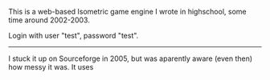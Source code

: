 This is a web-based Isometric game engine I wrote in highschool, some time around 2002-2003. 

Login with user "test", password "test".

****

I stuck it up on Sourceforge in 2005, but was aparently aware (even then) how messy it was.
It uses <script> tags with some vars in an embedded iframe for updates - the precursor to JSON over AJAX (it'd actually only take a few minor changes to get it working via AJAX). 

I remember experimenting with long-polling (nowdays known as AJAX Push/COMET/HTTP Streaming) but I don't think it worked that well with browser tech at the time. 
You could re-impliment it with about 5 lines of PHP, however - wrap the display code into a loop, and bypass that loop whenever the script is called with movement vars.

I cut my teeth on BASIC, but at some point got into trouble with the principal & sysadmin regarding a LPRINT loop and several reams of paper. 
The result was my being effectively banned from using BASIC again (unfortunatly the only teacher with any programming knowledge, Fr. Merv Duffy, had left on a Catholic mission a year or two prior). 
I instead decided to try the whole internet dev thing, which seemed like a cool new technology at the time. Tried ASP but decided to experiment with  the "new hotness", PHP.

****

I've modified the DB slightly from the SF release, and slapped on some basic anti-SQL-injection, but the rest is pretty much in its original sphagetti-code glory. 
Haven't bothered fixing the editor. I think it supports multiple simultaneous players (can't remember).

Beware that I had yet to learn/rediscover global config vars, let alone persistant connections. As such: 
* grep -rl "\"root\", \"\")" | xargs sed -i 's/"root", "")/"root", "MYSQL_PASSWORD")/g'
In my defense, PDO wasn't a thing back then, and it'd be years before I met anyone who had even heard of PHP.
